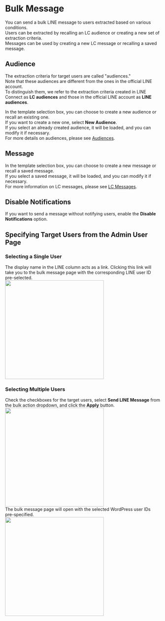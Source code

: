 # Bulk Message

You can send a bulk LINE message to users extracted based on various conditions.  
Users can be extracted by recalling an LC audience or creating a new set of extraction criteria.  
Messages can be used by creating a new LC message or recalling a saved message.  

## Audience

The extraction criteria for target users are called "audiences."  
Note that these audiences are different from the ones in the official LINE account.  
To distinguish them, we refer to the extraction criteria created in LINE Connect as **LC audiences** and those in the official LINE account as **LINE audiences**.  

In the template selection box, you can choose to create a new audience or recall an existing one.  
If you want to create a new one, select **New Audience**.  
If you select an already created audience, it will be loaded, and you can modify it if necessary.  
For more details on audiences, please see [Audiences](./audience.md).  

## Message

In the template selection box, you can choose to create a new message or recall a saved message.  
If you select a saved message, it will be loaded, and you can modify it if necessary.  
For more information on LC messages, please see [LC Messages](./message.md).  

## Disable Notifications

If you want to send a message without notifying users, enable the **Disable Notifications** option.  

## Specifying Target Users from the Admin User Page  

### Selecting a Single User  

The display name in the LINE column acts as a link. Clicking this link will take you to the bulk message page with the corresponding LINE user ID pre-selected.  
<img src="https://blog.shipweb.jp/wp-content/uploads/2023/08/%E3%82%B9%E3%82%AF%E3%83%AA%E3%83%BC%E3%83%B3%E3%82%B7%E3%83%A7%E3%83%83%E3%83%88-2023-08-08-23.02.40.png" width="320" />  

### Selecting Multiple Users  

Check the checkboxes for the target users, select **Send LINE Message** from the bulk action dropdown, and click the **Apply** button.  
<img src="https://blog.shipweb.jp/wp-content/uploads/2022/01/lineconnect-ss-12.jpg" width="320" />  
The bulk message page will open with the selected WordPress user IDs pre-specified.  
<img src="https://blog.shipweb.jp/wp-content/uploads/2022/01/lineconnect-ss-13.jpg" width="320" />  